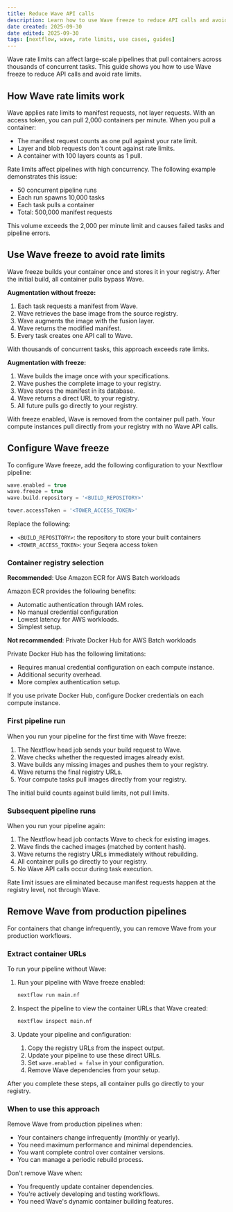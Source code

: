 ```yaml
---
title: Reduce Wave API calls
description: Learn how to use Wave freeze to reduce API calls and avoid rate limits in large-scale Nextflow pipelines
date created: 2025-09-30
date edited: 2025-09-30
tags: [nextflow, wave, rate limits, use cases, guides]
---
```


Wave rate limits can affect large-scale pipelines that pull containers across thousands of concurrent tasks. This guide shows you how to use Wave freeze to reduce API calls and avoid rate limits.

## How Wave rate limits work

Wave applies rate limits to manifest requests, not layer requests. With an access token, you can pull 2,000 containers per minute. When you pull a container:

- The manifest request counts as one pull against your rate limit.
- Layer and blob requests don't count against rate limits.
- A container with 100 layers counts as 1 pull.

Rate limits affect pipelines with high concurrency. The following example demonstrates this issue:

- 50 concurrent pipeline runs
- Each run spawns 10,000 tasks
- Each task pulls a container
- Total: 500,000 manifest requests

This volume exceeds the 2,000 per minute limit and causes failed tasks and pipeline errors.

## Use Wave freeze to avoid rate limits

Wave freeze builds your container once and stores it in your registry. After the initial build, all container pulls bypass Wave.

**Augmentation without freeze:**

1. Each task requests a manifest from Wave.
1. Wave retrieves the base image from the source registry.
1. Wave augments the image with the fusion layer.
1. Wave returns the modified manifest.
1. Every task creates one API call to Wave.

With thousands of concurrent tasks, this approach exceeds rate limits.

**Augmentation with freeze:**

1. Wave builds the image once with your specifications.
1. Wave pushes the complete image to your registry.
1. Wave stores the manifest in its database.
1. Wave returns a direct URL to your registry.
1. All future pulls go directly to your registry.

With freeze enabled, Wave is removed from the container pull path. Your compute instances pull directly from your registry with no Wave API calls.

## Configure Wave freeze

To configure Wave freeze, add the following configuration to your Nextflow pipeline:

```groovy
wave.enabled = true
wave.freeze = true
wave.build.repository = '<BUILD_REPOSITORY>'

tower.accessToken = '<TOWER_ACCESS_TOKEN>'
```

Replace the following:

- `<BUILD_REPOSITORY>`: the repository to store your built containers
- `<TOWER_ACCESS_TOKEN>`: your Seqera access token

### Container registry selection

**Recommended**: Use Amazon ECR for AWS Batch workloads

Amazon ECR provides the following benefits:

- Automatic authentication through IAM roles.
- No manual credential configuration
- Lowest latency for AWS workloads.
- Simplest setup.

**Not recommended**: Private Docker Hub for AWS Batch workloads

Private Docker Hub has the following limitations:

- Requires manual credential configuration on each compute instance.
- Additional security overhead.
- More complex authentication setup.

If you use private Docker Hub, configure Docker credentials on each compute instance.

### First pipeline run

When you run your pipeline for the first time with Wave freeze:

1. The Nextflow head job sends your build request to Wave.
1. Wave checks whether the requested images already exist.
1. Wave builds any missing images and pushes them to your registry.
1. Wave returns the final registry URLs.
1. Your compute tasks pull images directly from your registry.

The initial build counts against build limits, not pull limits.

### Subsequent pipeline runs

When you run your pipeline again:

1. The Nextflow head job contacts Wave to check for existing images.
1. Wave finds the cached images (matched by content hash).
1. Wave returns the registry URLs immediately without rebuilding.
1. All container pulls go directly to your registry.
1. No Wave API calls occur during task execution.

Rate limit issues are eliminated because manifest requests happen at the registry level, not through Wave.

## Remove Wave from production pipelines

For containers that change infrequently, you can remove Wave from your production workflows.

### Extract container URLs

To run your pipeline without Wave:

1. Run your pipeline with Wave freeze enabled:

    ```bash
    nextflow run main.nf
    ```

1. Inspect the pipeline to view the container URLs that Wave created:

    ```bash
    nextflow inspect main.nf
    ```

1. Update your pipeline and configuration:
    1. Copy the registry URLs from the inspect output.
    1. Update your pipeline to use these direct URLs.
    1. Set `wave.enabled = false` in your configuration.
    1. Remove Wave dependencies from your setup.

After you complete these steps, all container pulls go directly to your registry.

### When to use this approach

Remove Wave from production pipelines when:

- Your containers change infrequently (monthly or yearly).
- You need maximum performance and minimal dependencies.
- You want complete control over container versions.
- You can manage a periodic rebuild process.

Don't remove Wave when:

- You frequently update container dependencies.
- You're actively developing and testing workflows.
- You need Wave's dynamic container building features.
